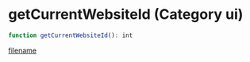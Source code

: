 # getCurrentWebsiteId (Category ui)

```js
function getCurrentWebsiteId(): int
```

[filename](getCurrentWebsiteId_m.md ':include')